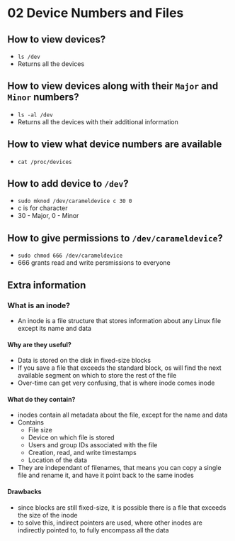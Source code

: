 # 02 Device Numbers and Files

## How to view devices?
- `ls /dev`
- Returns all the devices 

## How to view devices along with their `Major` and `Minor` numbers?
- `ls -al /dev`
- Returns all the devices with their additional information

## How to view what device numbers are available
- `cat /proc/devices`

## How to add device to `/dev`?
- `sudo mknod /dev/carameldevice c 30 0`
- c is for character
- 30 - Major, 0 - Minor

## How to give permissions to `/dev/carameldevice`?
- `sudo chmod 666 /dev/carameldevice`
- 666 grants read and write persmissions to everyone
## Extra information
### What is an inode?
- An inode is a file structure that stores information about any Linux file except its name and data
#### Why are they useful?
- Data is stored on the disk in fixed-size blocks
- If you save a file that exceeds the standard block, os will find the next available segment on which to store the rest of the file
- Over-time can get very confusing, that is where inode comes inode
#### What do they contain?
- inodes contain all metadata about the file, except for the name and data
- Contains
    - File size
    - Device on which file is stored
    - Users and group IDs associated with the file
    - Creation, read, and write timestamps
    - Location of the data
- They are independant of filenames, that means you can copy a single file and rename it, and have it point back to the same inodes
#### Drawbacks
- since blocks are still fixed-size, it is possible there is a file that exceeds the size of the inode
- to solve this, indirect pointers are used, where other inodes are indirectly pointed to, to fully encompass all the data

